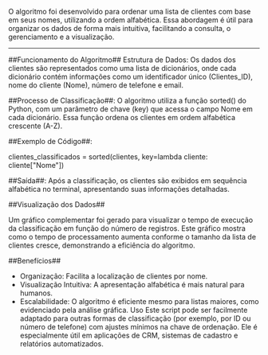 O algoritmo foi desenvolvido para ordenar uma lista de clientes com base em seus nomes, utilizando a ordem alfabética. Essa abordagem é útil para organizar os dados de forma mais intuitiva, facilitando a consulta, o gerenciamento e a visualização.

---

##Funcionamento do Algoritmo##
Estrutura de Dados:
Os dados dos clientes são representados como uma lista de dicionários, onde cada dicionário contém informações como um identificador único (Clientes_ID), nome do cliente (Nome), número de telefone e email.

##Processo de Classificação##:
O algoritmo utiliza a função sorted() do Python, com um parâmetro de chave (key) que acessa o campo Nome em cada dicionário. Essa função ordena os clientes em ordem alfabética crescente (A-Z).

##Exemplo de Código##:

clientes_classificados = sorted(clientes, key=lambda cliente: cliente["Nome"])

##Saída##:
Após a classificação, os clientes são exibidos em sequência alfabética no terminal, apresentando suas informações detalhadas.

##Visualização dos Dados##

Um gráfico complementar foi gerado para visualizar o tempo de execução da classificação em função do número de registros. Este gráfico mostra como o tempo de processamento aumenta conforme o tamanho da lista de clientes cresce, demonstrando a eficiência do algoritmo.

##Benefícios##

- Organização: Facilita a localização de clientes por nome.
- Visualização Intuitiva: A apresentação alfabética é mais natural para humanos.
- Escalabilidade: O algoritmo é eficiente mesmo para listas maiores, como evidenciado pela análise gráfica.
Uso
Este script pode ser facilmente adaptado para outras formas de classificação (por exemplo, por ID ou número de telefone) com ajustes mínimos na chave de ordenação. Ele é especialmente útil em aplicações de CRM, sistemas de cadastro e relatórios automatizados.